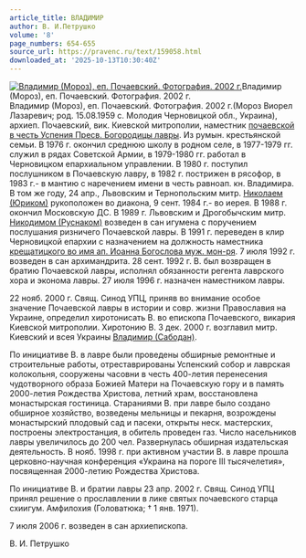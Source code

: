```yaml
---
article_title: ВЛАДИМИР
author: В. И.Петрушко
volume: '8'
page_numbers: 654-655
source_url: https://pravenc.ru/text/159058.html
downloaded_at: '2025-10-13T10:30:40Z'
---
```


[![Владимир (Мороз), еп. Почаевский. Фотография. 2002 г.](https://pravenc.ru/data/934/463/1234/i200.jpg "Кликните для увеличения картинки")](https://pravenc.ru/data/934/463/1234/i400.jpg)Владимир (Мороз), еп. Почаевский. Фотография. 2002 г.  
Владимир (Мороз), еп. Почаевский. Фотография. 2002 г.(Мороз Виорел Лазаревич; род. 15.08.1959 с. Молодия Черновицкой обл., Украина), архиеп. Почаевский, вик. Киевской митрополии, наместник [почаевской в честь Успения Пресв. Богородицы лавры](<https://pravenc.ru/text/почаевской в честь Успения Пресв  Богородицы лавры.html>). Из румын. крестьянской семьи. В 1976 г. окончил среднюю школу в родном селе, в 1977-1979 гг. служил в рядах Советской Армии, в 1979-1980 гг. работал в Черновицком епархиальном управлении. В 1980 г. поступил послушником в Почаевскую лавру, в 1982 г. пострижен в рясофор, в 1983 г.- в мантию с наречением имени в честь равноап. кн. Владимира. В том же году, 24 апр., Львовским и Тернопольским митр. [Николаем (Юриком)](<https://pravenc.ru/text/Николаем (Юриком).html>) рукоположен во диакона, 9 сент. 1984 г.- во иерея. В 1988 г. окончил Московскую ДС. В 1989 г. Львовским и Дрогобычским митр. [Никодимом (Руснаком)](<https://pravenc.ru/text/Никодимом (Руснаком).html>) возведен в сан игумена с поручением послушания ризничего Почаевской лавры. В 1991 г. переведен в клир Черновицкой епархии с назначением на должность наместника [крещатицкого во имя ап. Иоанна Богослова муж. мон-ря](<https://pravenc.ru/text/крещатицкого во имя ап  Иоанна Богослова муж  мон-ря.html>). 7 июля 1992 г. возведен в сан архимандрита. 28 сент. 1992 г. В. был возвращен в братию Почаевской лавры, исполнял обязанности регента лаврского хора и эконома лавры. 27 июля 1996 г. назначен наместником лавры.

22 нояб. 2000 г. Свящ. Синод УПЦ, приняв во внимание особое значение Почаевской лавры в истории и совр. жизни Православия на Украине, определил хиротонисать В. во епископа Почаевского, викария Киевской митрополии. Хиротонию В. 3 дек. 2000 г. возглавил митр. Киевский и всея Украины [Владимир (Сабодан)](https://pravenc.ru/text/Владимир.html).

По инициативе В. в лавре были проведены обширные ремонтные и строительные работы, отреставрированы Успенский собор и лаврская колокольня, сооружены часовни в честь 400-летия перенесения чудотворного образа Божией Матери на Почаевскую гору и в память 2000-летия Рождества Христова, летний храм, восстановлена монастырская гостиница. Стараниями В. при лавре было создано обширное хозяйство, возведены мельницы и пекарня, возрождены монастырский плодовый сад и пасеки, открыты неск. мастерских, построены электростанция, в обитель проведен газ. Число насельников лавры увеличилось до 200 чел. Развернулась обширная издательская деятельность. В нояб. 1998 г. при активном участии В. в лавре прошла церковно-научная конференция «Украина на пороге III тысячелетия», посвященная 2000-летию Рождества Христова.

По инициативе В. и братии лавры 23 апр. 2002 г. Свящ. Синод УПЦ принял решение о прославлении в лике святых почаевского старца схиигум. Амфилохия (Головатюка; † 1 янв. 1971).

7 июля 2006 г. возведен в сан архиепископа.

В. И.  Петрушко
